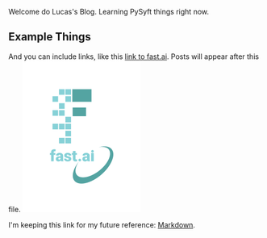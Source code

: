 Welcome do Lucas's Blog. 
Learning PySyft things right now.


## Example Things
And you can include links, like this [link to fast.ai](https://www.fast.ai). Posts will appear after this file. 
![Image of fast.ai logo](images/logo.png)


I'm keeping this link for my future reference: [Markdown](https://guides.github.com/features/mastering-markdown/). 
